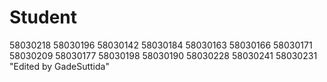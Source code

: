 # Student
58030218
58030196
58030142
58030184
58030163
58030166
58030171
58030209
58030177
58030198
58030190
58030228
58030241
58030231
"Edited by GadeSuttida"
